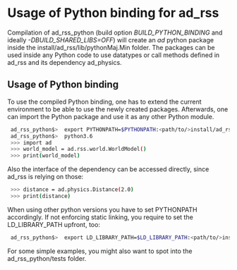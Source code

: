 # Usage of Python binding for ad_rss

Compilation of ad_rss_python (build option *BUILD_PYTHON_BINDING*
and ideally *-DBUILD_SHARED_LIBS=OFF*) will create an *ad* python package
inside the install/ad_rss/lib/pythonMaj.Min folder.
The packages can be used inside any Python code to use
datatypes or call methods defined in ad_rss and its dependency ad_physics.

## Usage of Python binding
To use the compiled Python binding, one has to extend the current environment
to be able to use the newly created packages. Afterwards, one can import the
Python package and use it as any other Python module.
```bash
 ad_rss_python$>  export PYTHONPATH=$PYTHONPATH:<path/to/>install/ad_rss/lib/python3.6
 ad_rss_python$>  python3.6
 >>> import ad
 >>> world_model = ad.rss.world.WorldModel()
 >>> print(world_model)
```
Also the interface of the dependency can be accessed directly, since ad_rss is relying on those:
```bash
 >>> distance = ad.physics.Distance(2.0)
 >>> print(distance)
```

When using other python versions you have to set PYTHONPATH accordingly.
If not enforcing static linking, you require to set the LD_LIBRARY_PATH upfront, too:
```bash
 ad_rss_python$>  export LD_LIBRARY_PATH=$LD_LIBRARY_PATH:<path/to/>install/ad_physics/lib:<path/to/>install/ad_rss/lib
```

For some simple examples, you might also want to spot into the ad_rss_python/tests folder.
